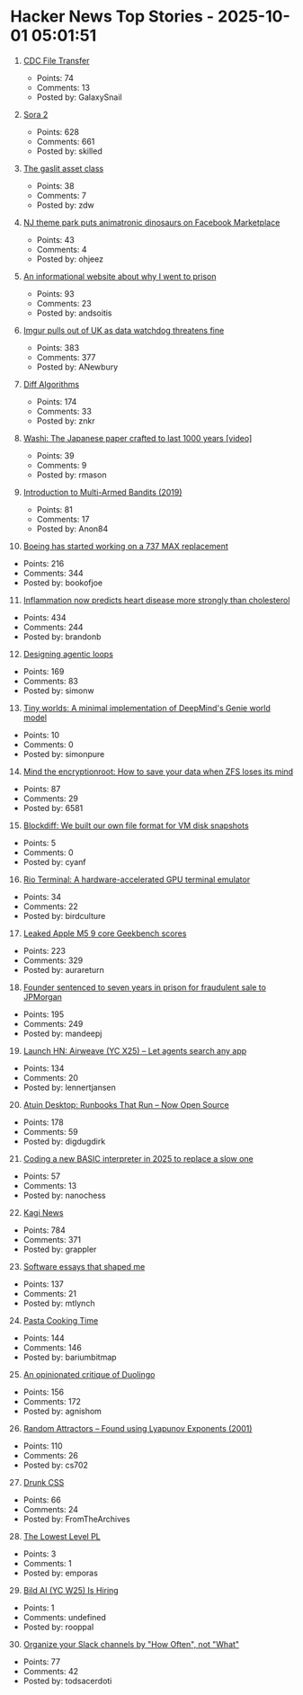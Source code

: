# Hacker News Top Stories - 2025-10-01 05:01:51

1. [CDC File Transfer](https://github.com/google/cdc-file-transfer)
   - Points: 74
   - Comments: 13
   - Posted by: GalaxySnail

2. [Sora 2](https://openai.com/index/sora-2/)
   - Points: 628
   - Comments: 661
   - Posted by: skilled

3. [The gaslit asset class](https://blog.dshr.org/2025/09/the-gaslit-asset-class.html)
   - Points: 38
   - Comments: 7
   - Posted by: zdw

4. [NJ theme park puts animatronic dinosaurs on Facebook Marketplace](https://gizmodo.com/new-jersey-theme-park-puts-animatronic-dinosaurs-on-facebook-marketplace-as-it-shuts-down-2000664489)
   - Points: 43
   - Comments: 4
   - Posted by: ohjeez

5. [An informational website about why I went to prison](https://prison.josh.mn/)
   - Points: 93
   - Comments: 23
   - Posted by: andsoitis

6. [Imgur pulls out of UK as data watchdog threatens fine](https://www.express.co.uk/news/uk/2115228/image-site-imgur-pulls-out)
   - Points: 383
   - Comments: 377
   - Posted by: ANewbury

7. [Diff Algorithms](https://flo.znkr.io/diff/)
   - Points: 174
   - Comments: 33
   - Posted by: znkr

8. [Washi: The Japanese paper crafted to last 1000 years [video]](https://www.bbc.com/reel/video/p0m4mg2j/washi-the-japanese-paper-crafted-to-last-1-000-years)
   - Points: 39
   - Comments: 9
   - Posted by: rmason

9. [Introduction to Multi-Armed Bandits (2019)](https://arxiv.org/abs/1904.07272)
   - Points: 81
   - Comments: 17
   - Posted by: Anon84

10. [Boeing has started working on a 737 MAX replacement](https://www.wsj.com/business/airlines/boeing-has-started-working-on-a-737-max-replacement-40a110df)
   - Points: 216
   - Comments: 344
   - Posted by: bookofjoe

11. [Inflammation now predicts heart disease more strongly than cholesterol](https://www.empirical.health/blog/inflammation-and-heart-health/)
   - Points: 434
   - Comments: 244
   - Posted by: brandonb

12. [Designing agentic loops](https://simonwillison.net/2025/Sep/30/designing-agentic-loops/)
   - Points: 169
   - Comments: 83
   - Posted by: simonw

13. [Tiny worlds: A minimal implementation of DeepMind's Genie world model](https://github.com/AlmondGod/tinyworlds)
   - Points: 10
   - Comments: 0
   - Posted by: simonpure

14. [Mind the encryptionroot: How to save your data when ZFS loses its mind](https://sambowman.tech/blog/posts/mind-the-encryptionroot-how-to-save-your-data-when-zfs-loses-its-mind/)
   - Points: 87
   - Comments: 29
   - Posted by: 6581

15. [Blockdiff: We built our own file format for VM disk snapshots](https://cognition.ai/blog/blockdiff)
   - Points: 5
   - Comments: 0
   - Posted by: cyanf

16. [Rio Terminal: A hardware-accelerated GPU terminal emulator](https://rioterm.com/)
   - Points: 34
   - Comments: 22
   - Posted by: birdculture

17. [Leaked Apple M5 9 core Geekbench scores](https://browser.geekbench.com/v6/cpu/14173685)
   - Points: 223
   - Comments: 329
   - Posted by: aurareturn

18. [Founder sentenced to seven years in prison for fraudulent sale to JPMorgan](https://www.cnn.com/2025/09/30/business/charlie-javice-frank-sentenced-jpmorgan-intl)
   - Points: 195
   - Comments: 249
   - Posted by: mandeepj

19. [Launch HN: Airweave (YC X25) – Let agents search any app](https://github.com/airweave-ai/airweave)
   - Points: 134
   - Comments: 20
   - Posted by: lennertjansen

20. [Atuin Desktop: Runbooks That Run – Now Open Source](https://blog.atuin.sh/atuin-desktop-open-source/)
   - Points: 178
   - Comments: 59
   - Posted by: digdugdirk

21. [Coding a new BASIC interpreter in 2025 to replace a slow one](https://nanochess.org/ecs_basic.html)
   - Points: 57
   - Comments: 13
   - Posted by: nanochess

22. [Kagi News](https://blog.kagi.com/kagi-news)
   - Points: 784
   - Comments: 371
   - Posted by: grappler

23. [Software essays that shaped me](https://refactoringenglish.com/blog/software-essays-that-shaped-me/)
   - Points: 137
   - Comments: 21
   - Posted by: mtlynch

24. [Pasta Cooking Time](https://www.jefftk.com/p/pasta-cooking-time)
   - Points: 144
   - Comments: 146
   - Posted by: bariumbitmap

25. [An opinionated critique of Duolingo](https://isomorphism.xyz/blog/2025/duolingo/)
   - Points: 156
   - Comments: 172
   - Posted by: agnishom

26. [Random Attractors – Found using Lyapunov Exponents (2001)](https://paulbourke.net/fractals/lyapunov/)
   - Points: 110
   - Comments: 26
   - Posted by: cs702

27. [Drunk CSS](https://shkspr.mobi/blog/2025/09/drunk-css/)
   - Points: 66
   - Comments: 24
   - Posted by: FromTheArchives

28. [The Lowest Level PL](https://pramatias.github.io/cubes/cubes_en.html)
   - Points: 3
   - Comments: 1
   - Posted by: emporas

29. [Bild AI (YC W25) Is Hiring](https://www.ycombinator.com/companies/bild-ai/jobs/m2ilR5L-founding-engineer-applied-ai)
   - Points: 1
   - Comments: undefined
   - Posted by: rooppal

30. [Organize your Slack channels by "How Often", not "What"](https://aggressivelyparaphrasing.me/2025/09/30/organize-your-slack-channels-by-how-often-not-what/)
   - Points: 77
   - Comments: 42
   - Posted by: todsacerdoti

